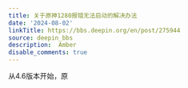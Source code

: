 ```yaml
---
title: 关于原神1280报错无法启动的解决办法
date: '2024-08-02'
linkTitle: https://bbs.deepin.org/en/post/275944
source: deepin_bbs
description:  Amber 
disable_comments: true
---
```

从4.6版本开始，原
